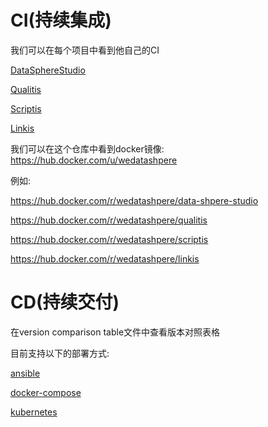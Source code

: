 # CI(持续集成)

我们可以在每个项目中看到他自己的CI

[DataSphereStudio](https://github.com/WeBankFinTech/DataSphereStudio)

[Qualitis](https://github.com/WeBankFinTech/Qualitis)

[Scriptis](https://github.com/WeBankFinTech/Scriptis)

[Linkis](https://github.com/WeBankFinTech/Linkis)



我们可以在这个仓库中看到docker镜像:  https://hub.docker.com/u/wedatashpere 

例如:

https://hub.docker.com/r/wedatashpere/data-shpere-studio

https://hub.docker.com/r/wedatashpere/qualitis

https://hub.docker.com/r/wedatashpere/scriptis

https://hub.docker.com/r/wedatashpere/linkis





# CD(持续交付)

在version comparison table文件中查看版本对照表格



目前支持以下的部署方式:

[ansible](ansible/README.md)

[docker-compose](docker-compose/README.md)

[kubernetes](kubernetes/README.md)